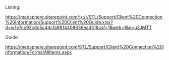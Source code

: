 Listing:

https://medsphere.sharepoint.com/:x:/r/STL/Support/Client%20Connection%20Information/Support%20Client%20Guide.xlsx?d=w1e7cc92cdc5c44cfa9814408636ead51&csf=1&web=1&e=u3JMTT

Guide:

https://medsphere.sharepoint.com/STL/Support/Client%20Connection%20Information/Forms/AllItems.aspx

